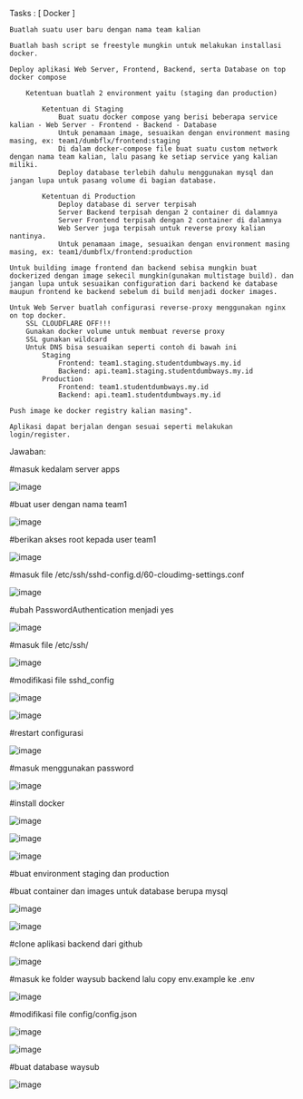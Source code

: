 Tasks :
[ Docker ]

    Buatlah suatu user baru dengan nama team kalian

    Buatlah bash script se freestyle mungkin untuk melakukan installasi docker.

    Deploy aplikasi Web Server, Frontend, Backend, serta Database on top docker compose

        Ketentuan buatlah 2 environment yaitu (staging dan production)

            Ketentuan di Staging
                Buat suatu docker compose yang berisi beberapa service kalian - Web Server - Frontend - Backend - Database
                Untuk penamaan image, sesuaikan dengan environment masing masing, ex: team1/dumbflx/frontend:staging
                Di dalam docker-compose file buat suatu custom network dengan nama team kalian, lalu pasang ke setiap service yang kalian miliki.
                Deploy database terlebih dahulu menggunakan mysql dan jangan lupa untuk pasang volume di bagian database.

            Ketentuan di Production
                Deploy database di server terpisah
                Server Backend terpisah dengan 2 container di dalamnya
                Server Frontend terpisah dengan 2 container di dalamnya
                Web Server juga terpisah untuk reverse proxy kalian nantinya.
                Untuk penamaan image, sesuaikan dengan environment masing masing, ex: team1/dumbflx/frontend:production

    Untuk building image frontend dan backend sebisa mungkin buat dockerized dengan image sekecil mungkin(gunakan multistage build). dan jangan lupa untuk sesuaikan configuration dari backend ke database maupun frontend ke backend sebelum di build menjadi docker images.

    Untuk Web Server buatlah configurasi reverse-proxy menggunakan nginx on top docker.
        SSL CLOUDFLARE OFF!!!
        Gunakan docker volume untuk membuat reverse proxy
        SSL gunakan wildcard
        Untuk DNS bisa sesuaikan seperti contoh di bawah ini
            Staging
                Frontend: team1.staging.studentdumbways.my.id
                Backend: api.team1.staging.studentdumbways.my.id
            Production
                Frontend: team1.studentdumbways.my.id
                Backend: api.team1.studentdumbways.my.id

    Push image ke docker registry kalian masing".

    Aplikasi dapat berjalan dengan sesuai seperti melakukan login/register.

Jawaban:

#masuk kedalam server apps

![image](https://github.com/user-attachments/assets/5b34386d-9bca-4bdd-b922-68a6f4d336c2)

#buat user dengan nama team1

![image](https://github.com/user-attachments/assets/4a85e209-b5a5-40af-98b1-c6841c9e2648)

#berikan akses root kepada user team1

![image](https://github.com/user-attachments/assets/926b7e07-8ea9-4827-892a-6536f28f0f03)

#masuk file /etc/ssh/sshd-config.d/60-cloudimg-settings.conf

![image](https://github.com/user-attachments/assets/81c49f88-631a-474b-addf-0552aa759203)

#ubah PasswordAuthentication menjadi yes

![image](https://github.com/user-attachments/assets/d1208e80-26eb-488e-8cb3-164b8fb61b8c)

#masuk file /etc/ssh/

![image](https://github.com/user-attachments/assets/e2ec6ee4-46ed-44e0-8042-4c399fe9b929)

#modifikasi file sshd_config

![image](https://github.com/user-attachments/assets/af217573-90e6-4f3d-861e-100a3d1c3833)

![image](https://github.com/user-attachments/assets/e09496bb-474e-4ffb-8aae-5902c71a34bc)

#restart configurasi

![image](https://github.com/user-attachments/assets/49739f2c-7e21-4bf8-a309-7bc4526a110b)

#masuk menggunakan password

![image](https://github.com/user-attachments/assets/576e2802-c862-45b6-9932-fc7e1be4e2cf)

#install docker

![image](https://github.com/user-attachments/assets/30cf2b62-7fc9-4be0-ab6e-9ec3661fcae7)

![image](https://github.com/user-attachments/assets/0ba46be2-4030-45d1-9a1c-66be15b882dc)

![image](https://github.com/user-attachments/assets/227a6e4f-fde6-4f21-ad2e-db0d0acc2d12)

#buat environment staging dan production

#buat container dan images untuk database berupa mysql

![image](https://github.com/user-attachments/assets/8f138982-ca7e-4386-bd65-9a2ff64529c8)

![image](https://github.com/user-attachments/assets/fba3ef57-ae9a-4fc7-91bd-cc754086714a)

#clone aplikasi backend dari github

![image](https://github.com/user-attachments/assets/a9929435-4d29-4913-8f6d-48279a71a83d)

#masuk ke folder waysub backend lalu copy env.example ke .env

![image](https://github.com/user-attachments/assets/a9dee327-3882-4fe6-bcbf-1a5efe251f03)

#modifikasi file config/config.json

![image](https://github.com/user-attachments/assets/3e5785b6-52c8-458b-903d-4c8a44573827)

![image](https://github.com/user-attachments/assets/6cbcb239-0fcb-4325-a526-ff9c509f88be)

#buat database waysub

![image](https://github.com/user-attachments/assets/cc3c1206-1b48-4928-aff4-ec2124725aa3)

#




























